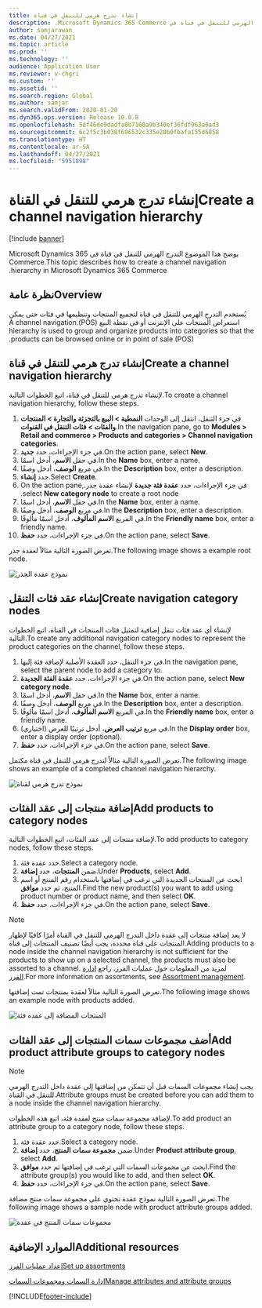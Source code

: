 ```yaml
---
title: إنشاء تدرج هرمي للتنقل في قناة
description: يوضح هذا الموضوع ‏‫التدرج الهرمي للتنقل في قناة في Microsoft Dynamics 365 Commerce.
author: samjarawan
ms.date: 04/27/2021
ms.topic: article
ms.prod: ''
ms.technology: ''
audience: Application User
ms.reviewer: v-chgri
ms.custom: ''
ms.assetid: ''
ms.search.region: Global
ms.author: samjar
ms.search.validFrom: 2020-01-20
ms.dyn365.ops.version: Release 10.0.8
ms.openlocfilehash: 5df46de9dadfa0b7160a9b340ef36fdf963a0ad3
ms.sourcegitcommit: 6c2f5c3b038f696532c335e20b0fbafa155d6858
ms.translationtype: HT
ms.contentlocale: ar-SA
ms.lasthandoff: 04/27/2021
ms.locfileid: "5951898"
---
```

# <a name="create-a-channel-navigation-hierarchy"></a><span data-ttu-id="73dd9-103">إنشاء تدرج هرمي للتنقل في القناة</span><span class="sxs-lookup"><span data-stu-id="73dd9-103">Create a channel navigation hierarchy</span></span>


[!include [banner](includes/banner.md)]

<span data-ttu-id="73dd9-104">يوضح هذا الموضوع ‏‫التدرج الهرمي للتنقل في قناة في Microsoft Dynamics 365 Commerce.</span><span class="sxs-lookup"><span data-stu-id="73dd9-104">This topic describes how to create a channel navigation hierarchy in Microsoft Dynamics 365 Commerce.</span></span>

## <a name="overview"></a><span data-ttu-id="73dd9-105">نظرة عامة</span><span class="sxs-lookup"><span data-stu-id="73dd9-105">Overview</span></span>

<span data-ttu-id="73dd9-106">يُستخدم ‏‫التدرج الهرمي للتنقل في قناة لتجميع المنتجات وتنظيمها في فئات حتى يمكن استعراض المنتجات على الإنترنت أو في نقطة البيع (POS).</span><span class="sxs-lookup"><span data-stu-id="73dd9-106">A channel navigation hierarchy is used to group and organize products into categories so that the products can be browsed online or in point of sale (POS).</span></span>

## <a name="create-a-channel-navigation-hierarchy"></a><span data-ttu-id="73dd9-107">إنشاء تدرج هرمي للتنقل في قناة</span><span class="sxs-lookup"><span data-stu-id="73dd9-107">Create a channel navigation hierarchy</span></span>

<span data-ttu-id="73dd9-108">لإنشاء تدرج هرمي للتنقل في قناة، اتبع الخطوات التالية.</span><span class="sxs-lookup"><span data-stu-id="73dd9-108">To create a channel navigation hierarchy, follow these steps.</span></span>

1. <span data-ttu-id="73dd9-109">في جزء التنقل، انتقل إلى الوحدات **النمطية \> البيع بالتجزئة والتجارة \> المنتجات والفئات \> فئات التنقل في القنوات**.</span><span class="sxs-lookup"><span data-stu-id="73dd9-109">In the navigation pane, go to **Modules \> Retail and commerce \> Products and categories \> Channel navigation categories**.</span></span>
1. <span data-ttu-id="73dd9-110">في جزء الإجراءات، حدد **جديد**.</span><span class="sxs-lookup"><span data-stu-id="73dd9-110">On the action pane, select **New**.</span></span>
1. <span data-ttu-id="73dd9-111">في حقل **الاسم**، أدخل اسمًا.</span><span class="sxs-lookup"><span data-stu-id="73dd9-111">In the **Name** box, enter a name.</span></span>
1. <span data-ttu-id="73dd9-112">في مربع **الوصف**، أدخل وصفًا.</span><span class="sxs-lookup"><span data-stu-id="73dd9-112">In the **Description** box, enter a description.</span></span>
1. <span data-ttu-id="73dd9-113">حدد **إنشاء**.</span><span class="sxs-lookup"><span data-stu-id="73dd9-113">Select **Create**.</span></span>
1. <span data-ttu-id="73dd9-114">في جزء الإجراءات، حدد **عقدة فئة جديدة‬‏‫** لإنشاء عقدة جذر.</span><span class="sxs-lookup"><span data-stu-id="73dd9-114">On the action pane, select **New category node** to create a root node.</span></span>
1. <span data-ttu-id="73dd9-115">في حقل **الاسم**، أدخل اسمًا.</span><span class="sxs-lookup"><span data-stu-id="73dd9-115">In the **Name** box, enter a name.</span></span>
1. <span data-ttu-id="73dd9-116">في مربع **الوصف**، أدخل وصفًا.</span><span class="sxs-lookup"><span data-stu-id="73dd9-116">In the **Description** box, enter a description.</span></span>
1. <span data-ttu-id="73dd9-117">في المربع **الاسم المألوف**، أدخل اسمًا مألوفًا.</span><span class="sxs-lookup"><span data-stu-id="73dd9-117">In the **Friendly name** box, enter a friendly name.</span></span>
1. <span data-ttu-id="73dd9-118">في جزء الإجراءات، حدد **حفظ**.</span><span class="sxs-lookup"><span data-stu-id="73dd9-118">On the action pane, select **Save**.</span></span>

<span data-ttu-id="73dd9-119">تعرض الصورة التالية مثالاً لعقدة جذر.</span><span class="sxs-lookup"><span data-stu-id="73dd9-119">The following image shows a example root node.</span></span>

![نموذج عقدة الجذر](media/create-channel-hierarchy-1.png)

## <a name="create-navigation-category-nodes"></a><span data-ttu-id="73dd9-121">إنشاء عقد فئات التنقل</span><span class="sxs-lookup"><span data-stu-id="73dd9-121">Create navigation category nodes</span></span>

<span data-ttu-id="73dd9-122">لإنشاء أي عقد فئات تنقل إضافية لتمثيل فئات المنتجات في القناة، اتبع الخطوات التالية.</span><span class="sxs-lookup"><span data-stu-id="73dd9-122">To create any additional navigation category nodes to represent the product categories on the channel, follow these steps.</span></span>

1. <span data-ttu-id="73dd9-123">في جزء التنقل، حدد العقدة الأصلية لإضافة فئة إليها.</span><span class="sxs-lookup"><span data-stu-id="73dd9-123">In the navigation pane, select the parent node to add a category to.</span></span>
1. <span data-ttu-id="73dd9-124">في جزء الإجراءات، حدد **عقدة الفئة الجديدة‬**.</span><span class="sxs-lookup"><span data-stu-id="73dd9-124">On the action pane, select **New category node**.</span></span>
1. <span data-ttu-id="73dd9-125">في حقل **الاسم**، أدخل اسمًا.</span><span class="sxs-lookup"><span data-stu-id="73dd9-125">In the **Name** box, enter a name.</span></span>
1. <span data-ttu-id="73dd9-126">في مربع **الوصف**، أدخل وصفًا.</span><span class="sxs-lookup"><span data-stu-id="73dd9-126">In the **Description** box, enter a description.</span></span>
1. <span data-ttu-id="73dd9-127">في المربع **الاسم المألوف**، أدخل اسمًا مألوفًا.</span><span class="sxs-lookup"><span data-stu-id="73dd9-127">In the **Friendly name** box, enter a friendly name.</span></span>
1. <span data-ttu-id="73dd9-128">في مربع **ترتيب العرض**، أدخل ترتيبًا للعرض (اختياري).</span><span class="sxs-lookup"><span data-stu-id="73dd9-128">In the **Display order** box, enter a display order (optional).</span></span>
1. <span data-ttu-id="73dd9-129">في جزء الإجراءات، حدد **حفظ**.</span><span class="sxs-lookup"><span data-stu-id="73dd9-129">On the action pane, select **Save**.</span></span>

<span data-ttu-id="73dd9-130">تعرض الصورة التالية مثالاً لتدرج هرمي للتنقل في قناة مكتمل.</span><span class="sxs-lookup"><span data-stu-id="73dd9-130">The following image shows an example of a completed channel navigation hierarchy.</span></span>

![نموذج تدرج هرمي لقناة](media/create-channel-hierarchy-2.png)

## <a name="add-products-to-category-nodes"></a><span data-ttu-id="73dd9-132">إضافة منتجات إلى عقد الفئات</span><span class="sxs-lookup"><span data-stu-id="73dd9-132">Add products to category nodes</span></span>

<span data-ttu-id="73dd9-133">لإضافة منتجات إلى عقد الفئات، اتبع الخطوات التالية.</span><span class="sxs-lookup"><span data-stu-id="73dd9-133">To add products to category nodes, follow these steps.</span></span>

1. <span data-ttu-id="73dd9-134">حدد عقدة فئة.</span><span class="sxs-lookup"><span data-stu-id="73dd9-134">Select a category node.</span></span>
1. <span data-ttu-id="73dd9-135">ضمن **المنتجات**، حدد **إضافة**.</span><span class="sxs-lookup"><span data-stu-id="73dd9-135">Under **Products**, select **Add**.</span></span>
1. <span data-ttu-id="73dd9-136">ابحث عن المنتجات الجديدة التي ترغب في إضافتها باستخدام رقم المنتج أو اسم المنتج، ثم حدد **موافق**.</span><span class="sxs-lookup"><span data-stu-id="73dd9-136">Find the new product(s) you want to add using product number or product name, and then select **OK**.</span></span>
1. <span data-ttu-id="73dd9-137">في جزء الإجراءات، حدد **حفظ**.</span><span class="sxs-lookup"><span data-stu-id="73dd9-137">On the action pane, select **Save**.</span></span>

> [!NOTE]
> <span data-ttu-id="73dd9-138">لا يعد إضافة منتجات إلى عقدة داخل التدرج الهرمي للتنقل في القناة أمرًا كافيًا لإظهار المنتجات على قناة محددة، يجب أيضًا تصنيف المنتجات إلى قناة.</span><span class="sxs-lookup"><span data-stu-id="73dd9-138">Adding products to a node inside the channel navigation hierarchy is not sufficient for the products to show up on a selected channel, the products must also be assorted to a channel.</span></span> <span data-ttu-id="73dd9-139">لمزيد من المعلومات حول عمليات الفرز، راجع [إدارة الفرز](assortments.md).</span><span class="sxs-lookup"><span data-stu-id="73dd9-139">For more information on assortments, see [Assortment management](assortments.md).</span></span>

<span data-ttu-id="73dd9-140">تعرض الصورة التالية مثالاً لعقدة بمنتجات تمت إضافتها.</span><span class="sxs-lookup"><span data-stu-id="73dd9-140">The following image shows an example node with products added.</span></span>

![المنتجات المضافة إلى عقده فئة](media/create-channel-hierarchy-3.png)

## <a name="add-product-attribute-groups-to-category-nodes"></a><span data-ttu-id="73dd9-142">أضف مجموعات سمات المنتجات إلى عقد الفئات</span><span class="sxs-lookup"><span data-stu-id="73dd9-142">Add product attribute groups to category nodes</span></span>

> [!NOTE]
> <span data-ttu-id="73dd9-143">يجب إنشاء مجموعات السمات قبل أن تتمكن من إضافتها إلى عقدة داخل التدرج الهرمي للتنقل في القناة.</span><span class="sxs-lookup"><span data-stu-id="73dd9-143">Attribute groups must be created before you can add them to a node inside the channel navigation hierarchy.</span></span>

<span data-ttu-id="73dd9-144">لإضافة مجموعة سمات منتج لعقدة فئة، اتبع هذه الخطوات.</span><span class="sxs-lookup"><span data-stu-id="73dd9-144">To add product an attribute group to a category node, follow these steps.</span></span>

1. <span data-ttu-id="73dd9-145">حدد عقدة فئة.</span><span class="sxs-lookup"><span data-stu-id="73dd9-145">Select a category node.</span></span>
1. <span data-ttu-id="73dd9-146">ضمن **مجموعة سمات المنتج**، حدد **إضافة**.</span><span class="sxs-lookup"><span data-stu-id="73dd9-146">Under **Product attribute group**, select **Add**.</span></span>
1. <span data-ttu-id="73dd9-147">ابحث عن مجموعات السمات التي ترغب في إضافتها ثم حدد **موافق**.</span><span class="sxs-lookup"><span data-stu-id="73dd9-147">Find the attribute group(s) you would like to add, and then select **OK**.</span></span>
1. <span data-ttu-id="73dd9-148">في جزء الإجراءات، حدد **حفظ**.</span><span class="sxs-lookup"><span data-stu-id="73dd9-148">On the action pane, select **Save**.</span></span>

<span data-ttu-id="73dd9-149">تعرض الصورة التالية نموذج عقدة تحتوي على مجموعة سمات منتج مضافة.</span><span class="sxs-lookup"><span data-stu-id="73dd9-149">The following image shows a sample node with product attribute groups added.</span></span>

![مجموعات سمات المنتج في عقدة](media/create-channel-hierarchy-4.png)

## <a name="additional-resources"></a><span data-ttu-id="73dd9-151">الموارد الإضافية</span><span class="sxs-lookup"><span data-stu-id="73dd9-151">Additional resources</span></span>

[<span data-ttu-id="73dd9-152">إعداد عمليات الفرز</span><span class="sxs-lookup"><span data-stu-id="73dd9-152">Set up assortments</span></span>](set-up-assortments.md)

[<span data-ttu-id="73dd9-153">إدارة السمات ومجموعات السمات</span><span class="sxs-lookup"><span data-stu-id="73dd9-153">Manage attributes and attribute groups</span></span>](attribute-attributegroups-lifecycle.md)


[!INCLUDE[footer-include](../includes/footer-banner.md)]
